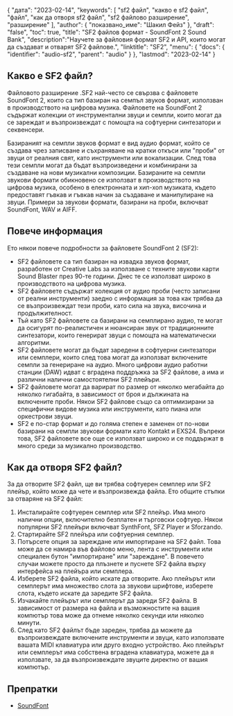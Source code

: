 {
"дата": "2023-02-14",
  "keywords": [
"sf2 файл",
"какво е sf2 файл",
"файл",
"как да отворя sf2 файл",
"sf2 файлово разширение",
"разширение"
],
  "author": {
"показвано_име": "Шакил Фейз"
},
"draft": "false",
"toc": true,
"title": "SF2 файлов формат - SoundFont 2 Sound Bank",
  "description":"Научете за файловия формат SF2 и API, които могат да създават и отварят SF2 файлове.",
  "linktitle": "SF2",
  "menu": {
    "docs": {
      "identifier": "audio-sf2",
      "parent": "audio"
}
},
"lastmod": "2023-02-14"
}

## Какво е SF2 файл?

Файловото разширение .SF2 най-често се свързва с файловете SoundFont 2, които са тип базиран на семпъл звуков формат, използван в производството на цифрова музика. Файловете на SoundFont 2 съдържат колекции от инструментални звуци и семпли, които могат да се зареждат и възпроизвеждат с помощта на софтуерни синтезатори и секвенсери.

Базираният на семпли звуков формат е вид аудио формат, който се създава чрез записване и съхраняване на кратки откъси или "проби" от звуци от реалния свят, като инструменти или вокализации. След това тези семпли могат да бъдат възпроизведени и комбинирани за създаване на нови музикални композиции. Базираните на семпли звукови формати обикновено се използват в производството на цифрова музика, особено в електронната и хип-хоп музиката, където предоставят гъвкав и гъвкав начин за създаване и манипулиране на звуци. Примери за звукови формати, базирани на проби, включват SoundFont, WAV и AIFF.

## Повече информация

Ето някои повече подробности за файловете SoundFont 2 (SF2):

- SF2 файловете са тип базиран на извадка звуков формат, разработен от Creative Labs за използване с техните звукови карти Sound Blaster през 90-те години. Днес те се използват широко в производството на цифрова музика.
- SF2 файловете съдържат колекция от аудио проби (често записани от реални инструменти) заедно с информация за това как трябва да се възпроизвеждат тези проби, като сила на звука, височина и продължителност.
- Тъй като SF2 файловете са базирани на семплирано аудио, те могат да осигурят по-реалистичен и нюансиран звук от традиционните синтезатори, които генерират звуци с помощта на математически алгоритми.
- SF2 файловете могат да бъдат заредени в софтуерни синтезатори или семплери, които след това могат да използват включените семпли за генериране на аудио. Много цифрови аудио работни станции (DAW) идват с вградена поддръжка за SF2 файлове, а има и различни налични самостоятелни SF2 плейъри.
- SF2 файловете могат да варират по размер от няколко мегабайта до няколко гигабайта, в зависимост от броя и дължината на включените проби. Някои SF2 файлове също са оптимизирани за специфични видове музика или инструменти, като пиана или оркестрови звуци.
- SF2 е по-стар формат и до голяма степен е заменен от по-нови базирани на семпли звукови формати като Kontakt и EXS24. Въпреки това, SF2 файловете все още се използват широко и се поддържат в много среди за музикално производство.

## Как да отворя SF2 файл?

За да отворите SF2 файл, ще ви трябва софтуерен семплер или SF2 плейър, който може да чете и възпроизвежда файла. Ето общите стъпки за отваряне на SF2 файл:

1. Инсталирайте софтуерен семплер или SF2 плейър. Има много налични опции, включително безплатен и търговски софтуер. Някои популярни SF2 плейъри включват SynthFont, SFZ Player и Sforzando.
2. Стартирайте SF2 плейъра или софтуерния семплер.
3. Потърсете опция за зареждане или импортиране на SF2 файл. Това може да се намира във файлово меню, лента с инструменти или специален бутон "импортиране" или "зареждане". В повечето случаи можете просто да плъзнете и пуснете SF2 файла върху интерфейса на плейъра или семплера.
4. Изберете SF2 файла, който искате да отворите. Ако плейърът или семплерът има множество слота за звукови шрифтове, изберете слота, където искате да заредите SF2 файла.
5. Изчакайте плейърът или семплерът да зареди SF2 файла. В зависимост от размера на файла и възможностите на вашия компютър това може да отнеме няколко секунди или няколко минути.
6. След като SF2 файлът бъде зареден, трябва да можете да възпроизвеждате включените инструменти и звуци, като използвате вашата MIDI клавиатура или друго входно устройство. Ако плейърът или семплерът има собствена вградена клавиатура, можете да я използвате, за да възпроизвеждате звуците директно от вашия компютър.

## Препратки
* [SoundFont](https://en.wikipedia.org/wiki/SoundFont)

